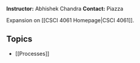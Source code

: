 **Instructor:** Abhishek Chandra
**Contact:** Piazza

Expansion on [[CSCI 4061 Homepage|CSCI 4061]].

## Topics
- [[Processes]]